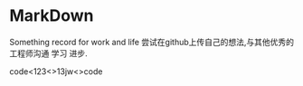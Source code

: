 # MarkDown
Something record for work and life
尝试在github上传自己的想法,与其他优秀的工程师沟通 学习 进步.


code<123<>13jw<>code
